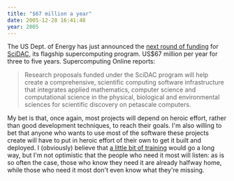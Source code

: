 ```yaml
---
title: "$67 million a year"
date: 2005-12-28 16:41:48
year: 2005
---
```

The US Dept. of Energy has just announced the <a href="http://www.supercomputingonline.com/article.php?sid=10109">next round of funding</a> for <a href="http://www.scidac.org">SciDAC</a>, its flagship supercomputing program.  US$67 million per year for three to five years.  Supercomputing Online reports:
<blockquote>Research proposals funded under the SciDAC program will help create a comprehensive, scientific computing software infrastructure that integrates applied mathematics, computer science and computational science in the physical, biological and environmental sciences for scientific discovery on petascale computers.</blockquote>
My bet is that, once again, most projects will depend on heroic effort, rather than good development techniques, to reach their goals.  I'm also willing to bet that anyone who wants to use most of the software these projects create will have to put in heroic effort of their own to get it built and deployed.  I (obviously) believe that <a href="http://www.third-bit.com/swc">a little bit of training</a> would go a long way, but I'm not optimistic that the people who need it most will listen: as is so often the case, those who know they need it are already halfway home, while those who need it most don't even know what they're missing.
